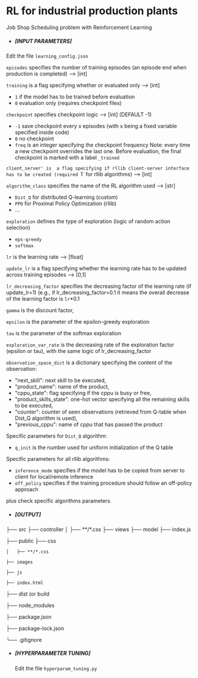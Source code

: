 # RL for industrial production plants

Job Shop Scheduling problem with Reinforcement Learning

- ##### [INPUT PARAMETERS]

Edit the file `learning_config.json`

`episodes` specifies the number of training episodes (an episode end when production is completed) --> [int]

`training` is a flag specifying whether or evaluated only --> [int]
- `1` if the model has to be trained before evaluation
- `0` evaluation only (requires checkpoint files)

`checkpoint` specifies checkpoint logic --> [int] (DEFAULT -1)
- `-1` save checkpoint every x episodes (with x being a fixed variable specified inside code)
- `0` no checkpoint
- `freq` is an integer specifying the checkpoint frequency
Note: every time a new checkpoint overrides the last one. Before evaluation, the final checkpoint is marked with a label `_trained`

`client_server' is  a flag specifying if rllib client-server interface has to be created (required `1` for rllib algorithms) --> [int]

`algorithm_class` specifies the name of the RL algorithm used --> [str]
- `Dist_Q` for distributed Q-learning (custom)
- `PPO` for Proximal Policy Optimization (rllib)
- ...

`exploration` defines the type of exploration (logic of random action selection)
- `eps-greedy`
- `softmax`

`lr` is the learning rate --> [float]

`update_lr` is a flag specifying whether the learning rate has to be updated across training episodes --> [0,1]

`lr_decreasing_factor` specifies the decreasing factor of the learning rate (if update_lr=1) (e.g., if lr_decreasing_factor=0.1 it means the overall decrease of the learning factor is `lr`*0.1

`gamma` is the discount factor,

`epsilon` is the parameter of the epsilon-greedy exploration

`tau` is the parameter of the softmax exploration

`exploration_var_rate` is the decreasing rate of the exploration factor (epsilon or tau), with the same logic of lr_decreasing_factor

`observation_space_dict` is a dictionary specifying the content of the observation:
- "next_skill": next skill to be executed,
- "product_name": name of the product,
- "cppu_state": flag specifying if the cppu is busy or free,
- "product_skills_state": one-hot vector specifying all the remaining skills to be executed,
- "counter": counter of seen observations (retrieved from Q-table when Dist_Q algorithm is used),
- "previous_cppu": name of cppu that has passed the product

Specific parameters for `Dist_Q` algorithm:

- `q_init` is the number used for uniform initialization of the Q table

Specific parameters for all rllib algorithms:

- `inference_mode` specifies if the model has to be copied from server to client for local/remote inference
- `off_policy` specifies if the training procedure should follow an off-policy approach

plus check specific algorithms parameters



- ##### [OUTPUT]

├── src
    ├── controller
    │   ├── **/*.css
    ├── views
    ├── model
    ├── index.js
  
├── public
    ├── css
    
    │   ├── **/*.css
    
    ├── images
    
    ├── js
    
    ├── index.html
    
├── dist (or build

├── node_modules

├── package.json

├── package-lock.json 

└── .gitignore

- ##### [HYPERPARAMETER TUNING]

  Edit the file `hyperparam_tuning.py`
  
